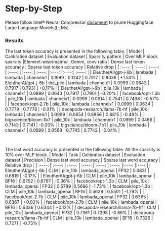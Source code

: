 Step-by-Step
============

Please follow Intel® Neural Compressor [document](https://github.com/intel/neural-compressor/tree/master/examples/pytorch/nlp/huggingface_models/language-modeling/pruning/eager) to prune Huggingface Large Language Models(LLMs)


### Results

The last token accuracy is presented in the following table.
| Model | Calibration dataset | Evaluation dataset | Sparsity pattern | Over MLP block sparsity |Element-wise/matmul, Gemm, conv ratio | Dense last token accuracy | Sparse last token accuracy | Relative drop |
|  :----: | :----: | :----: | :----: | :----: | :----: |:----: |:----:| :----: |
| EleutherAI/gpt-j-6b | lambada | lambada | channelx1  | 0.1999 | 0.1242 | 0.7917 | 0.8038 | +1.50% |
| EleutherAI/gpt-j-6b | the_pile | lambada |  channelx1  | 0.0999 | 0.0643 | 0.7917 | 0.7931 | +0.17% |
| EleutherAI/gpt-j-6b | pile_10k | lambada | channelx1  | 0.0999 | 0.0643 | 0.7917 | 0.7901 | -0.20% |
| facebook/opt-1.3b | pile_10k | lambada |  channelx1  | 0.0999 | 0.0614 | 0.7541 | 0.7498 | -0.57% |
| facebook/opt-2.7b | pile_10k | lambada |  channelx1  | 0.0999 | 0.0634 | 0.7779 | 0.7778 | -0.01% |
| decapoda-research/llama-7b-hf | pile_10k | lambada |  channelx1  | 0.0999 | 0.0654 | 0.8856 | 0.8815 | -0.46% |
| bigscience/bloom-1b7 | pile_10k | lambada |  channelx1  | 0.0999 | 0.0466 | 0.7143 | 0.7141 | -0.03% |
| bigscience/bloom-7b1 | pile_10k | lambada |  channelx1  | 0.0999 | 0.0568 | 0.7745 | 0.7742 | -0.04% |


<br />

The last word accuracy is presented in the following table. All the sparsity is 10% over MLP block.
| Model | Task | Calibration dataset | Evaluation dataset | Precision | Dense last word accuracy | Sparse last word accuracy | Relative drop |
|  :----: | :----: | :----: | :----: | :----: | :----: |:----: |:----:|
| EleutherAI/gpt-j-6b | CLM | pile_10k | lambada_openai | FP32 | 0.6831 | 0.6819 | -0.17% |
| EleutherAI/gpt-j-6b | CLM | pile_10k | lambada_openai | BF16 | 0.6792 | 0.6767 | -0.36% |
| facebook/opt-1.3b | CLM | pile_10k | lambada_openai | FP32 | 0.5789 |0.5686  | -1.73% |
| facebook/opt-1.3b | CLM | pile_10k | lambada_openai | BF16 | 0.5629 | 0.5501 | -1.78% |
| facebook/opt-2.7b | CLM | pile_10k | lambada_openai | FP32 | 0.6365 | 0.6367 | +0.03% |
| facebook/opt-2.7b | CLM | pile_10k | lambada_openai | BF16 | 0.6336 | 0.6344 | +0.12% |
| decapoda-research/llama-7b-hf | CLM | pile_10k | lambada_openai | FP32 | 0.7361 | 0.7298 | -0.86% |
| decapoda-research/llama-7b-hf | CLM | pile_10k | lambada_openai | BF16 | 0.7326 | 0.7271 | -0.75% |
